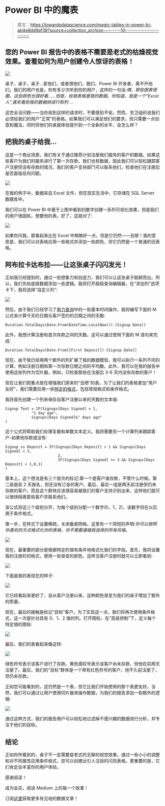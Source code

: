 # Power BI 中的魔表

> 原文：<https://towardsdatascience.com/magic-tables-in-power-bi-ab4e8dd9af38?source=collection_archive---------10----------------------->

## 您的 Power BI 报告中的表格不需要是老式的枯燥视觉效果。查看如何为用户创建令人惊讶的表格！

![](img/9d93564fe2cfe0e7e01254dbba49d259.png)

桌子，桌子，桌子…爱他们，或者恨他们，我们，Power BI 开发者，离不开他们。我们的用户也是。你有多少次听到你的用户，这样的一句话:*嘿，那些图表很酷，这些颜色也很好看……但是，给我表格里我的数据。你知道，我是一个“Excel 人”,喜欢看到我的数据排成行和列* …

这完全没问题——当你收到这样的请求时，不要感到不安。然而，世卫组织说我们必须给我们的用户“正常”的表格。如果我们可以满足他们的要求，但只需要一点创意和魔法，同时将他们的桌面体验提升到一个全新的水平，会怎么样？

## 把我的桌子给我…

这是一个商业场景。我们有关于通过推荐计划注册我们服务的客户的数据。如果这些客户为我们的服务进行了第一次存款，我们也有数据，因此我们可以轻松跟踪客户注册但没有存款的情况，我们的客户支持部门可以联系他们，检查他们在注册后是否面临任何问题。

![](img/d89a92cc60a36a6faa86c1af9a30076f.png)

在我的例子中，数据来自 Excel 文件，但在现实生活中，它存储在 SQL Server 数据库中。

我们可以在 Power BI 中基于上图中看到的数字创建一系列可视化效果，但是我们的用户很固执，想要他的表。好了，这就对了:

![](img/bfd8446e89125d601275ce06c4023c7b.png)

如果你问我，那看起来比在 Excel 中稍微好一点，但是它仍然——丑陋！我的意思是，我们可以对表格应用一些格式并添加一些颜色，但它仍然是一个普通的旧表格。

## 阿布拉卡达布拉——让这张桌子闪闪发光！

正如我已经提到的，通过一些想象力和创造力，我们可以让这张桌子脱颖而出。所以，我们先给底层数据添加一些逻辑。我将打开超级查询编辑器，在“添加列”选项卡下，我将选择“自定义列”:

![](img/d110515b5ab47abd5edd17d86b6212a3.png)

然后，由于我们已经学习了[电力查询](/power-query-tips-for-every-power-bi-developer-da9ebd3dcd93)中的一些基本时间操作，我将编写下面的 M 公式来计算今天的日期与客户签约的日期之间的天数:

```
Duration.TotalDays(Date.From(DateTime.LocalNow())-[Signup Date])
```

此外，我想计算注册和首次存款之间的天数。这可以通过使用下面的 M 语句来完成:

```
Duration.TotalDays(Date.From([First Deposit])-[Signup Date])
```

现在，由于我已经用两个额外的列扩展了我的数据模型，我可以执行一系列不同的计算，例如注册日期和第一次存款日期之间的平均数。此外，我可以在我的报告中使用这些列作为切片器，例如，只检查那些在注册后 3-6 天内没有存款的客户！

现在让我们把重点放在增强我们原来的“丑陋”的表。为了让我们的表格更加“用户友好”，我们需要应用一些[特定的格式](/5-tips-to-boost-your-power-bi-development-a44d7e782037)，包括常规格式和条件格式。

我将首先创建一个列来保存自客户注册以来的天数的文本值:

```
Signup Text = IF(Signups[Days Signed] = 1,
            "1 day ago",
            Signups[Days Signed]&" days ago"
)
```

这个公式将帮助我们处理复数和单数文本定义。我将需要另一个计算列来跟踪客户-如果他存款或没有:

```
Signup vs Deposit = IF(Signups[Days Deposit] < 1 && Signups[Days Signed] < 3,
                        2,
                        IF(Signups[Days Signed] >= 3 && Signups[Days Deposit] < 1,0,1)
)
```

基本上，这个想法是有三个层次的标记:第一个是客户谁存款，不管什么时候。第二层是前 2 天报名，但还没有订金的客户。最后，最后一组是两天前注册但仍未存款的客户。而且这个群体应该很容易被我们的客户支持识别出来，这样他们就可以很快隔离那些客户并联系他们。

该公式将这三个级别分开，为每个级别分配一个数字(0，1，2)，该数字将在以后用于条件格式。

第一步，在样式下设置稀疏，关闭垂直网格。这里有一个简短的声明:*你可以按照你喜欢的方式格式化你的表格，你不需要遵循我选择的所有风格*。

![](img/b58851965e1e6c6647a13531b4996f5d.png)

现在，最重要的部分是根据特定的值有条件地格式化我们的字段。首先，我将设置我的注册栏的格式，使用一些渐变的颜色，这样当客户注册时就可以立即看到:

![](img/8e715e40acee1beb750b6c14a4669827.png)

下面是我的表现在的样子:

![](img/b09f69bf330834573c24dde7f062aecd.png)

它已经看起来更好了，自从客户注册以来，这种颜色渐变为我们的桌子增加了额外的质量。

现在，最后的接触是标记“目标”客户。为了实现这一点，我们将再次使用条件格式，这一次是针对具有 0、1、2 值的列。打开图标，在“高级控制”下，定义每个特定值的图标:

![](img/f80ba5af0efd2fc2145a6d31fc69d433.png)

最后，我们的表看起来像这样:

![](img/709635a7ba45ccb08eb27669c7123cd2.png)

绿色符号表示该客户进行了存款。黄色感叹号表示该客户尚未存款，但他在前两天注册了。最后，我们的“目标”群体是一个带有红色符号的客户，他不久前注册了，但仍未存款。

正如您可能看到的，这仍然是一个表，但它比我们开始使用的那个表更友好。当然，我们可以通过让用户使用切片器来操作数据，为我们的报告添加一些额外的逻辑:

![](img/358224718f60e7a749959e780ef029c5.png)

通过这种方式，我们的报告用户可以轻松地过滤掉不感兴趣的数据进行分析，并专注于他们的目标。

## 结论

正如你所看到的，桌子不一定需要是老式的无聊的视觉效果。通过一些小小的调整和对不同属性应用条件格式，您可以创建出引人注目的闪亮表格。更重要的是，它们肯定会丰富你的用户体验。

感谢阅读！

成为会员，阅读 Medium 上的每一个故事！

订阅[这里](http://eepurl.com/gOH8iP)获取更多有见地的数据文章！